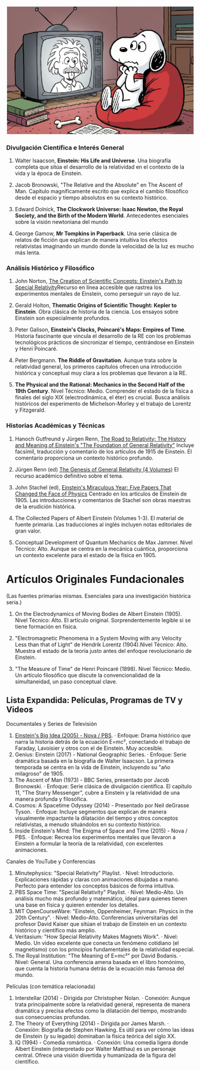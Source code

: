 
<p align="center">
  <img src="../PICS/Snoopy_Einstein.png" width="500" title="Snoopy watching Einstein">
</p>


### Divulgación Científica e Interés General


1. Walter Isaacson, **Einstein: His Life and Universe**. Una biografía completa que sitúa el desarrollo de la relatividad en el contexto de la vida y la época de Einstein.

2. Jacob Bronowski, "The Relative and the Absolute" en The Ascent of Man. Capítulo magníficamente escrito que explica el cambio filosófico desde el espacio y tiempo absolutos en su contexto histórico.

3. Edward Dolnick, **The Clockwork Universe: Isaac Newton, the Royal Society, and the Birth of the Modern World**. Antecedentes esenciales sobre la visión newtoniana del mundo

4. George Gamow, **Mr Tompkins in Paperback**. Una serie clásica de relatos de ficción que explican de manera intuitiva los efectos relativistas imaginando un mundo donde la velocidad de la luz es mucho más lenta.

### Análisis Histórico y Filosófico

1. John Norton, [The Creation of Scientific Concepts: Einstein's Path to Special Relativity](https://sites.pitt.edu/~jdnorton/teaching/HPS_0410/chapters/origins_pathway/index.html#:~:text=:%20Routledge%2C%202013.-,Magnet%20and%20conductor,paragraph%20of%20Einstein's%201905%20paper.)Recurso en línea accesible que rastrea los experimentos mentales de Einstein, como perseguir un rayo de luz. 

2. Gerald Holton, **Thematic Origins of Scientific Thought: Kepler to Einstein**. Obra clásica de historia de la ciencia. Los ensayos sobre Einstein son especialmente profundos.

3. Peter Galison, **Einstein's Clocks, Poincaré's Maps: Empires of Time**. Historia fascinante que vincula el desarrollo de la RE con los problemas tecnológicos prácticos de sincronizar el tiempo, centrándose en Einstein y Henri Poincaré.

4. Peter Bergmann. **The Riddle of Gravitation**. Aunque trata sobre la relatividad general, los primeros capítulos ofrecen una introducción histórica y conceptual muy clara a los problemas que llevaron a la RE.

5. **The Physical and the Rational: Mechanics in the Second Half of the 19th Century**. Nivel Técnico: Medio. Comprender el estado de la física a finales del siglo XIX (electrodinámica, el éter) es crucial. Busca análisis históricos del experimento de Michelson-Morley y el trabajo de Lorentz y Fitzgerald.

### Historias Académicas y Técnicas

1. Hanoch Gutfreund y Jürgen Renn, [The Road to Relativity: The History and Meaning of Einstein's "The Foundation of General Relativity"](https://books.google.com/books?id=C0h9CAAAQBAJ&pg=PR3&source=kp_read_button&hl=en&newbks=1&newbks_redir=0#v=onepage&q&f=false) Incluye facsímil, traducción y comentario de los artículos de 1915 de Einstein. El comentario proporciona un contexto histórico profundo.

2. Jürgen Renn (ed) [The Genesis of General Relativity (4 Volumes)](https://books.google.com/booksid=HmE4zwEACAAJ&dq=The+Genesis+of+General+Relativity&hl=en&newbks=1&newbks_redir=0&sa=X&ved=2ahUKEwiIwvemk_qPAxWQkmoFHXZaMcsQ6wF6BAgNEAE) El recurso académico definitivo sobre el tema.

3. John Stachel (ed), [Einstein's Miraculous Year: Five Papers That Changed the Face of Physics](https://books.google.com/books?id=KU0gEAAAQBAJ&printsec=frontcover&dq=Einstein%27s+Miraculous+Year:+Five+Papers+That+Changed+the+Face+of+Physics&hl=en&newbks=1&newbks_redir=0&sa=X&ved=2ahUKEwis9rTZk_qPAxVGliYFHac2HwIQ6AF6BAgKEAM#v=onepage&q=Einstein's%20Miraculous%20Year%3A%20Five%20Papers%20That%20Changed%20the%20Face%20of%20Physics&f=false) Centrado en los artículos de Einstein de 1905. Las introducciones y comentarios de Stachel son obras maestras de la erudición histórica.

4. The Collected Papers of Albert Einstein (Volumes 1-3). El material de fuente primaria. Las traducciones al inglés incluyen notas editoriales de gran valor.

5. Conceptual Development of Quantum Mechanics de Max Jammer. Nivel Técnico: Alto. Aunque se centra en la mecánica cuántica, proporciona un contexto excelente para el estado de la física en 1905.

# Artículos Originales Fundacionales

(Las fuentes primarias mismas. Esenciales para una investigación histórica seria.)

1. On the Electrodynamics of Moving Bodies de Albert Einstein (1905). Nivel Técnico: Alto. El artículo original. Sorprendentemente legible si se tiene formación en física.

2. "Electromagnetic Phenomena in a System Moving with any Velocity Less than that of Light" de Hendrik Lorentz (1904).Nivel Técnico: Alto. Muestra el estado de la teoría justo antes del enfoque revolucionario de Einstein.

3. "The Measure of Time" de Henri Poincaré (1898). Nivel Técnico: Medio. Un artículo filosófico que discute la convencionalidad de la simultaneidad, un paso conceptual clave.

## Lista Expandida: Películas, Programas de TV y Videos

Documentales y Series de Televisión

1. [Einstein's Big Idea (2005) - Nova / PBS](https://www.youtube.com/watch?v=6cHV8UGtkVw).
· Enfoque: Drama histórico que narra la historia detrás de la ecuación E=mc², conectando el trabajo de Faraday, Lavoisier y otros con el de Einstein. Muy accesible.
2. Genius: Einstein (2017) - National Geographic Series.
· Enfoque: Serie dramática basada en la biografía de Walter Isaacson. La primera temporada se centra en la vida de Einstein, incluyendo su "año milagroso" de 1905.
3. The Ascent of Man (1973) - BBC Series, presentado por Jacob Bronowski.
· Enfoque: Serie clásica de divulgación científica. El capítulo 11, "The Starry Messenger", cubre a Einstein y la relatividad de una manera profunda y filosófica.
4. Cosmos: A Spacetime Odyssey (2014) - Presentado por Neil deGrasse Tyson.
· Enfoque: Incluye segmentos que explican de manera visualmente impactante la dilatación del tiempo y otros conceptos relativistas, a menudo situándolos en su contexto histórico.
5. Inside Einstein's Mind: The Enigma of Space and Time (2015) - Nova / PBS.
· Enfoque: Recrea los experimentos mentales que llevaron a Einstein a formular la teoría de la relatividad, con excelentes animaciones.

Canales de YouTube y Conferencias

1. Minutephysics: "Special Relativity" Playlist.
· Nivel: Introductorio. Explicaciones rápidas y claras con animaciones dibujadas a mano. Perfecto para entender los conceptos básicos de forma intuitiva.
2. PBS Space Time: "Special Relativity" Playlist.
· Nivel: Medio-Alto. Un análisis mucho más profundo y matemático, ideal para quienes tienen una base en física y quieren entender los detalles.
3. MIT OpenCourseWare: "Einstein, Oppenheimer, Feynman: Physics in the 20th Century".
· Nivel: Medio-Alto. Conferencias universitarias del profesor David Kaiser que sitúan el trabajo de Einstein en un contexto histórico y científico más amplio.
4. Veritasium: "How Special Relativity Makes Magnets Work".
· Nivel: Medio. Un video excelente que conecta un fenómeno cotidiano (el magnetismo) con los principios fundamentales de la relatividad especial.
5. The Royal Institution: "The Meaning of E=mc²" por David Bodanis.
· Nivel: General. Una conferencia amena basada en el libro homónimo, que cuenta la historia humana detrás de la ecuación más famosa del mundo.

Películas (con temática relacionada)

1. Interstellar (2014) - Dirigida por Christopher Nolan.
· Conexión: Aunque trata principalmente sobre la relatividad general, representa de manera dramática y precisa efectos como la dilatación del tiempo, mostrando sus consecuencias profundas.
2. The Theory of Everything (2014) - Dirigida por James Marsh.
· Conexión: Biografía de Stephen Hawking. Es útil para ver cómo las ideas de Einstein (y su legado) dominaban la física teórica del siglo XX.
3. IQ (1994) - Comedia romántica.
· Conexión: Una comedia ligera donde Albert Einstein (interpretado por Walter Matthau) es un personaje central. Ofrece una visión divertida y humanizada de la figura del científico.



